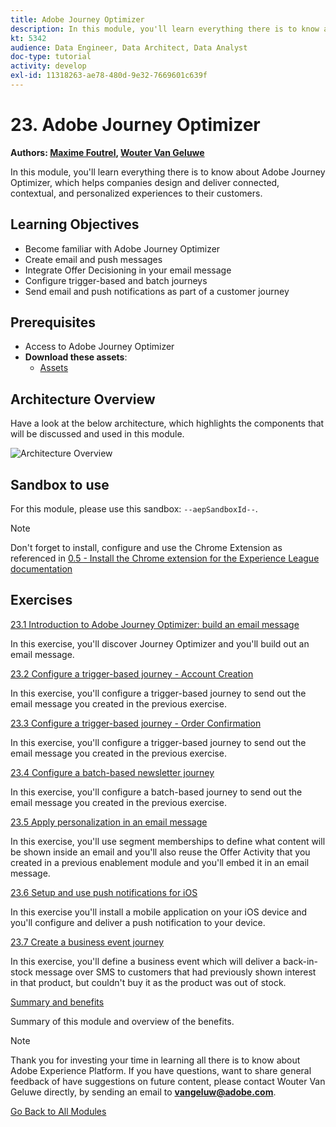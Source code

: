 ```yaml
---
title: Adobe Journey Optimizer
description: In this module, you'll learn everything there is to know about Journey Optimizer, which helps companies design and deliver connected, contextual, and personalized experiences to their customers.
kt: 5342
audience: Data Engineer, Data Architect, Data Analyst
doc-type: tutorial
activity: develop
exl-id: 11318263-ae78-480d-9e32-7669601c639f
---
```

# 23. Adobe Journey Optimizer

**Authors: [Maxime Foutrel](https://www.linkedin.com/in/maximefoutrel/), [Wouter Van Geluwe](https://www.linkedin.com/in/woutervangeluwe/)**

In this module, you'll learn everything there is to know about Adobe Journey Optimizer, which helps companies design and deliver connected, contextual, and personalized experiences to their customers.

## Learning Objectives

- Become familiar with Adobe Journey Optimizer
- Create email and push messages
- Integrate Offer Decisioning in your email message
- Configure trigger-based and batch journeys
- Send email and push notifications as part of a customer journey

## Prerequisites

- Access to Adobe Journey Optimizer
- **Download these assets**:
  - [Assets](./../../assets/ajo/ajo_assets.zip)

## Architecture Overview

Have a look at the below architecture, which highlights the components that will be discussed and used in this module.

![Architecture Overview](assets/images/architecturem23.png)

## Sandbox to use

For this module, please use this sandbox: `--aepSandboxId--`.

>[!NOTE]
>
>Don't forget to install, configure and use the Chrome Extension as referenced in [0.5 - Install the Chrome extension for the Experience League documentation](../module0/ex5.md)

## Exercises

[23.1 Introduction to Adobe Journey Optimizer: build an email message](./ex1.md)

In this exercise, you'll discover Journey Optimizer and you'll build out an email message.

[23.2 Configure a trigger-based journey - Account Creation](./ex2.md)

In this exercise, you'll configure a trigger-based journey to send out the email message you created in the previous exercise.

[23.3 Configure a trigger-based journey - Order Confirmation](./ex3.md)

In this exercise, you'll configure a trigger-based journey to send out the email message you created in the previous exercise.

[23.4 Configure a batch-based newsletter journey](./ex4.md)

In this exercise, you'll configure a batch-based journey to send out the email message you created in the previous exercise.

[23.5 Apply personalization in an email message](./ex5.md)

In this exercise, you'll use segment memberships to define what content will be shown inside an email and you'll also reuse the Offer Activity that you created in a previous enablement module and you'll embed it in an email message.

[23.6 Setup and use push notifications for iOS](./ex6.md)

In this exercise you'll install a mobile application on your iOS device and you'll configure and deliver a push notification to your device.

[23.7 Create a business event journey](./ex7.md)

In this exercise, you'll define a business event which will deliver a back-in-stock message over SMS to customers that had previously shown interest in that product, but couldn't buy it as the product was out of stock.

[Summary and benefits](./summary.md)

Summary of this module and overview of the benefits.

>[!NOTE]
>
>Thank you for investing your time in learning all there is to know about Adobe Experience Platform. If you have questions, want to share general feedback of have suggestions on future content, please contact Wouter Van Geluwe directly, by sending an email to **vangeluw@adobe.com**.

[Go Back to All Modules](../../overview.md)
